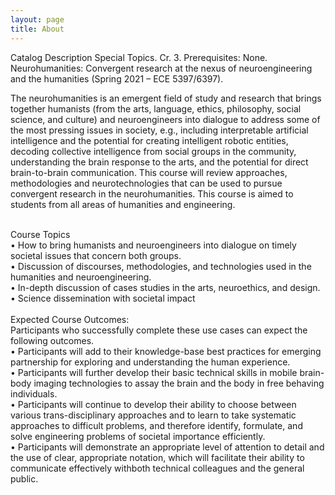 ```yaml
---
layout: page
title: About
---
```

Catalog Description
Special Topics. Cr. 3. Prerequisites: None. Neurohumanities: Convergent research at the nexus of
neuroengineering and the humanities (Spring 2021 – ECE 5397/6397).

The neurohumanities is an emergent field of study and research that brings together humanists (from the arts,
language, ethics, philosophy, social science, and culture) and neuroengineers into dialogue to address some of
the most pressing issues in society, e.g., including interpretable artificial intelligence and the potential for
creating intelligent robotic entities, decoding collective intelligence from social groups in the community,
understanding the brain response to the arts, and the potential for direct brain-to-brain communication. This
course will review approaches, methodologies and neurotechnologies that can be used to pursue convergent
research in the neurohumanities. This course is aimed to students from all areas of humanities and engineering.

<br>
Course Topics
<br>
• How to bring humanists and neuroengineers into dialogue on timely societal issues that concern
both groups.
<br>
• Discussion of discourses, methodologies, and technologies used in the humanities and
neuroengineering.
<br>
• In-depth discussion of cases studies in the arts, neuroethics, and design.
<br>
• Science dissemination with societal impact
<br>
<br>
Expected Course Outcomes:
<br>
Participants who successfully complete these use cases can expect the following outcomes.
<br>
• Participants will add to their knowledge-base best practices for emerging partnership for
exploring and understanding the human experience.
<br>
• Participants will further develop their basic technical skills in mobile brain-body imaging
technologies to assay the brain and the body in free behaving individuals.
<br>
• Participants will continue to develop their ability to choose between various trans-disciplinary
approaches and to learn to take systematic approaches to difficult problems, and therefore 
identify, formulate, and solve engineering problems of societal importance efficiently.
<br>
• Participants will demonstrate an appropriate level of attention to detail and the use of clear,
appropriate notation, which will facilitate their ability to communicate effectively withboth
technical colleagues and the general public.
<br>
